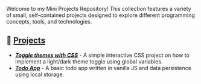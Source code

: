 Welcome to my Mini Projects Repository! This collection features a variety of small, self-contained projects designed to explore different programming concepts, tools, and technologies.

## 🌱 [Projects](https://ybly.github.io/mini-projects/)

- **_[Toggle themes with CSS](https://ybly.github.io/mini-projects/toggle-themes-css/)_** - A simple interactive CSS project on how to implement a light/dark theme toggle using global variables.
-  **_[Todo App](https://ybly.github.io/mini-projects/todo-app/)_** - A basic todo app written in vanilla JS and data persistence using local storage.
